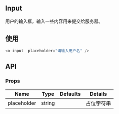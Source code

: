 ## Input  

用户的输入框，输入一些内容用来提交给服务器。

## 使用

```js
<o-input  placeholder="请输入用户名" />
```

## API

### Props

|  **Name**  | **Type**        | **Defaults**  | **Details**  |
| ------------- |:-------------:|:-----:|:-------------:|
| placeholder  | string|       |     占位字符串      |